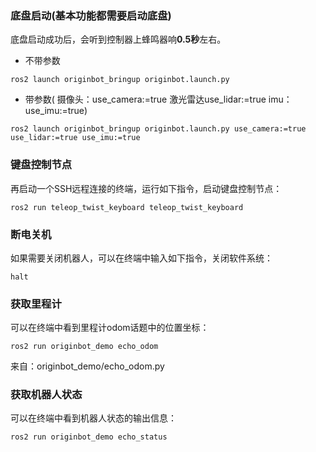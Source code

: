 ### 底盘启动(基本功能都需要启动底盘)
底盘启动成功后，会听到控制器上蜂鸣器响**0.5秒**左右。
- 不带参数
```
ros2 launch originbot_bringup originbot.launch.py
```
- 带参数( 摄像头：use_camera:=true 激光雷达use_lidar:=true imu：use_imu:=true)
```
ros2 launch originbot_bringup originbot.launch.py use_camera:=true use_lidar:=true use_imu:=true
```

### 键盘控制节点
再启动一个SSH远程连接的终端，运行如下指令，启动键盘控制节点：
```
ros2 run teleop_twist_keyboard teleop_twist_keyboard
```

### 断电关机
如果需要关闭机器人，可以在终端中输入如下指令，关闭软件系统：
```
halt
```

### 获取里程计
可以在终端中看到里程计odom话题中的位置坐标：
```
ros2 run originbot_demo echo_odom
```
来自：originbot_demo/echo_odom.py

### 获取机器人状态
可以在终端中看到机器人状态的输出信息：
```
ros2 run originbot_demo echo_status
```